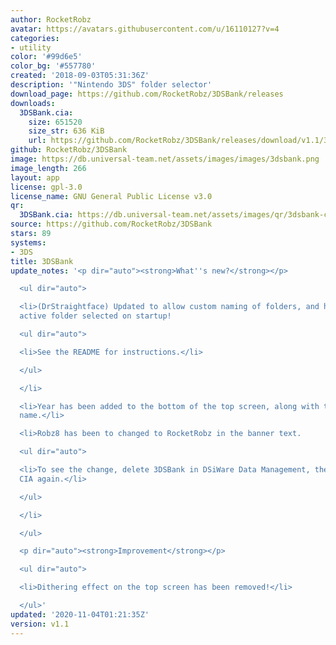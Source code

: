```yaml
---
author: RocketRobz
avatar: https://avatars.githubusercontent.com/u/16110127?v=4
categories:
- utility
color: '#99d6e5'
color_bg: '#557780'
created: '2018-09-03T05:31:36Z'
description: '"Nintendo 3DS" folder selector'
download_page: https://github.com/RocketRobz/3DSBank/releases
downloads:
  3DSBank.cia:
    size: 651520
    size_str: 636 KiB
    url: https://github.com/RocketRobz/3DSBank/releases/download/v1.1/3DSBank.cia
github: RocketRobz/3DSBank
image: https://db.universal-team.net/assets/images/images/3dsbank.png
image_length: 266
layout: app
license: gpl-3.0
license_name: GNU General Public License v3.0
qr:
  3DSBank.cia: https://db.universal-team.net/assets/images/qr/3dsbank-cia.png
source: https://github.com/RocketRobz/3DSBank
stars: 89
systems:
- 3DS
title: 3DSBank
update_notes: '<p dir="auto"><strong>What''s new?</strong></p>

  <ul dir="auto">

  <li>(DrStraightface) Updated to allow custom naming of folders, and having currently
  active folder selected on startup!

  <ul dir="auto">

  <li>See the README for instructions.</li>

  </ul>

  </li>

  <li>Year has been added to the bottom of the top screen, along with the developer''s
  name.</li>

  <li>Robz8 has been to changed to RocketRobz in the banner text.

  <ul dir="auto">

  <li>To see the change, delete 3DSBank in DSiWare Data Management, then install the
  CIA again.</li>

  </ul>

  </li>

  </ul>

  <p dir="auto"><strong>Improvement</strong></p>

  <ul dir="auto">

  <li>Dithering effect on the top screen has been removed!</li>

  </ul>'
updated: '2020-11-04T01:21:35Z'
version: v1.1
---
```

